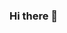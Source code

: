 ### Hi there 👋

<!--
**iamgaurabhishek/iamgaurabhishek** is a ✨ _special_ ✨ repository because its `README.md` (this file) appears on your GitHub profile.

Here are some ideas to get you started:

- 🔭 I’m currently working on React.js, express.js and Redux.js
- 🌱 I’m currently learning JWT
- 👯 I’m looking to collaborate on ...
- 🤔 I’m looking for help with Co-op
- 💬 Ask me about JS, React
- 📫 How to reach me: abhishekgaur1996@gmail.com  
- 😄 Pronouns: He/ him
- ⚡ Fun fact: Love reading and watching movies.
-->
